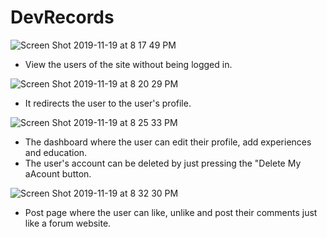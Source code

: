 # DevRecords

![Screen Shot 2019-11-19 at 8 17 49 PM](https://user-images.githubusercontent.com/30482314/69200684-e0a8ee00-0b09-11ea-8490-d59c67d34b68.png)
- View the users of the site without being logged in.

![Screen Shot 2019-11-19 at 8 20 29 PM](https://user-images.githubusercontent.com/30482314/69200761-22399900-0b0a-11ea-8e46-0dca991e8bab.png)
- It redirects the user to the user's profile.

![Screen Shot 2019-11-19 at 8 25 33 PM](https://user-images.githubusercontent.com/30482314/69201114-37fb8e00-0b0b-11ea-8f5b-e83c128b3a67.png)
- The dashboard where the user can edit their profile, add experiences and education.
- The user's account can be deleted by just pressing the "Delete My aAcount button.

![Screen Shot 2019-11-19 at 8 32 30 PM](https://user-images.githubusercontent.com/30482314/69201365-0d5e0500-0b0c-11ea-8b13-f9e1bed2ed2b.png)
- Post page where the user can like, unlike and post their comments just like a forum website.
